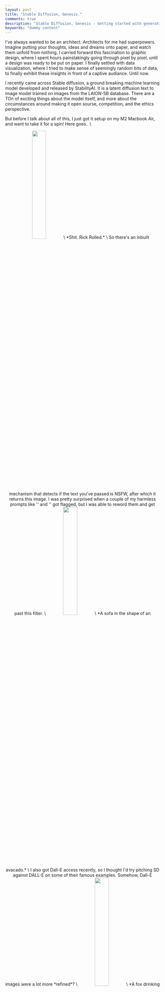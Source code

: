 ```yaml
---
layout: post
title: "Stable Diffusion, Genesis."
comments: true
description: "Stable Diffusion, Genesis - Getting started with generative art"
keywords: "dummy content"
---
```


I've always wanted to be an architect. Architects for me had superpowers. Imagine putting your thoughts, ideas and dreams onto paper, and watch them unfold from nothing. I carried forward this fascination to graphic design, where I spent hours painstakingly going through pixel by pixel, until a design was ready to be put on paper. I finally settled with data visualization, where I tried to make sense of seemingly random bits of data, to finally exhibit these insights in front of a captive audiance. Until now. 

I recently came across Stable diffusion, a ground breaking machine learning model developed and released by StabilityAI. It is a latent diffusion text to image model trained on images from the LAION-5B database. There are a TOn of exciting things about the model itself, and more about the circumstances around making it open sourse, competition, and the ethics perspective. 

But before I talk about all of this, I just got it setup on my M2 Macbook Air, and want to take it for a spin! Here goes.. \

<p align="center">
<img src="https://raw.githubusercontent.com/sakshamio/thinkspace/gh-pages/assets/images/grid-0000.png" width="30%" height="30%" /> \
*Shit. Rick Rolled.* \
So there's an inbuilt mechanism that detects if the text you've passed is NSFW, after which it returns this image. I was pretty surprised when a couple of my harmless prompts like '' and '' got flagged, but I was able to reword them and get past this filter. \
<img src="https://raw.githubusercontent.com/sakshamio/thinkspace/gh-pages/assets/images/grid-0003.png" width="30%" height="30%" /> \
*A sofa in the shape of an avacado.* \
 I also got Dall-E access recently, so I thought I'd try pitching SD against DALL-E on some of their famous examples. Somehow, Dall-E images were a lot more *refined*? \
<img src="https://raw.githubusercontent.com/sakshamio/thinkspace/gh-pages/assets/images/grid-0005.png" width="30%" height="30%" /> \
*A fox drinking coffee in a cafe.* \
<img src="https://raw.githubusercontent.com/sakshamio/thinkspace/gh-pages/assets/images/grid-0006.png" width="30%" height="30%" /> \
*Samurai hamster with a sword fighting in front of a castle.* \
<img src="https://raw.githubusercontent.com/sakshamio/thinkspace/gh-pages/assets/images/grid-0007.png" width="30%" height="30%" /> \
*Neon lights on a robot face.* \
<img src="https://raw.githubusercontent.com/sakshamio/thinkspace/gh-pages/assets/images/grid-0010.png" width="30%" height="30%" /> \
*Spongebob fighting godzilla.* \
<img src="https://raw.githubusercontent.com/sakshamio/thinkspace/gh-pages/assets/images/grid-0015.png" width="30%" height="30%" /> \
*Ray Bradbury.* \
<img src="https://raw.githubusercontent.com/sakshamio/thinkspace/gh-pages/assets/images/grid-0016.png" width="30%" height="30%" /> \
*Farenheit 451.* \
</p>
